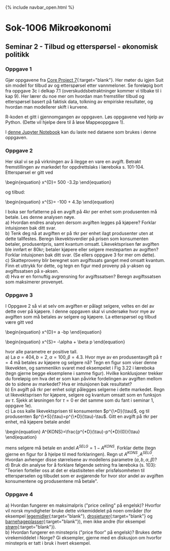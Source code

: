 {% include navbar_open.html %}
# Sok-1006 Mikroøkonomi   

## Seminar 2 - Tilbud og etterspørsel - økonomisk politikk   

   

### Oppgave 1   

Gjør oppgavene fra [Core Project 7](https://www.core-econ.org/doing-economics/book/text/07-01.html#introduction){:target="blank"}. Her møter du igjen Suit sin modell for tilbud av og etterspørsel etter vannmeloner. Se foreløpig bort fra oppgave 3c i delkap 7.1 (overskuddsbetraktninger kommer vi tilbake til i kap 9). Her lærer du noe mer om hvordan man fremstiller tilbud og etterspørsel basert på faktisk data, tolkning av empiriske resultater, og hvordan man modellerer skift i kurvene.       

R-koden et gitt i gjennomgangen av oppgaven. Løs oppgavene ved hjelp av Python. (Dette vil hjelpe dere til å løse Mappeoppgave 1).  

I  <a href="https://github.com/uit-sok-1006-v22/uit-sok-1006-v22.github.io/blob/main/seminarer/Sem_2_oppgave_1_studenter.ipynb" target="_self"> denne Jupyter Notebook</a> kan du laste ned dataene som brukes i denne oppgaven.    

### Oppgave 2   

Her skal vi se på virkningen av å ilegge en vare en avgift. Betrakt fremstillingen av markedet for oppdrettslaks i læreboka s. 101-104. Etterspørsel er gitt ved


\begin{equation}
   x^{D}= 500 -3.2p
\end{equation}

og tilbud:


\begin{equation}
   x^{S}= -100 + 4.3p
\end{equation}

I boka ser forfatterne på en avgift på 4kr per enhet som produsenten må betale. Les denne analysen nøye.  
a) Hvordan endres analysen dersom avgiften legges på kjøpere? Forklar intuisjonen bak ditt svar.   
b) Tenk deg nå at avgiften er på $\tau$kr per enhet ilagt produsenter uten at dette tallfestes. Beregn likevektsverdier på prisen som konsumenten betaler, produsentpris, samt kvantum omsatt. Likevektsprisen før avgiften ble innført er 80kr; betaler kjøpere eller selgere mesteparten av avgiften? Forklar intuisjonen bak ditt svar. (Se ellers oppgave 3 for mer om dette).    
c) Skatteproveny blir beregnet som avgiftssats ganget med omsatt kvantum. Finn et uttrykk for dette, og tegn en figur med proveny på y-aksen og avgiftssatsen på x-aksen.   
d) Hva er en fornuftig avgrensning for avgiftssatsen? Beregn avgiftssatsen som maksimerer provenyet.


### Oppgave 3   

I Oppgave 2 så vi at selv om avgiften er pålagt selgere, veltes en del av dette over på kjøpere. I denne oppgaven skal vi undersøke hvor mye av avgiften som må betales av selgere og kjøpere. La etterspørsel og tilbud være gitt ved


\begin{equation}
   x^{D}= a -bp
\end{equation}



\begin{equation}
   x^{S}= -\alpha + \beta p
\end{equation}

hvor alle parametre er positive tall.   
a) La $a=404, b=2, \alpha=100, \beta=4.3$. Hvor mye av en produsentavgift på $\tau=4$ må betales av kjøpere og selgere nå? Tegn en figur som viser denne likevekten, og sammenlikn svaret med eksempelet i Fig 3.22 i læreboka (tegn gjerne begge eksemplene i samme figur). Hvilke konklusjoner trekker du foreløpig om hva det er som kan påvirke fordelingen av avgiften mellom de to sidene av markedet? Hva er intuisjonen bak resultatet?    
b) En avgift på $\tau$kr per enhet solgt pålegges selgerne i dette markedet. Regn ut likevektsprisen for kjøpere, selgere og kvantum omsatt som en funksjon av $\tau$. Sjekk at løsningen for $\tau =0$ er det samme som du fant i seminar 1, oppgave 1e).   
c) La oss kalle likevektsprisen til konsumenten $p^{\*D}(\tau)$, og til produsenten $p^{\*S}(\tau)=p^{\*D}(\tau)-\tau$. Gitt en avgift på $\tau$kr per enhet, må kjøpere betale andel

\begin{equation}
   A^{KONS}=\frac{p^{\*D}(\tau)-p^{\*D}(0)}{\tau}
\end{equation}

mens selgere må betale en andel $A^{SELG}=1-A^{KONS}$. Forklar dette (tegn gjerne en figur for å hjelpe til med forklaringen). Regn ut $A^{KONS}, A^{SELG}$. Hvordan avhenger disse størrelsene av modellens parametre ($a,b,\alpha,\beta$)?   
d) Bruk din analyse for å forklare følgende setning fra læreboka (s. 103): "Teorien forteller oss at det er elastisiteten eller prisfølsomheten til etterspørselen og tilbudet som er avgjørende for hvor stor andel av avgiften konsumentene og produsentene må betale".



### Oppgave 4   

a) Hvordan fungerer en maksimalpris ("price ceiling" på engelsk)? Hvorfor vil norsk myndigheter bruke dette virkemiddelet på noen områder (for eksempel [legemidler](https://www.regjeringen.no/no/tema/helse-og-omsorg/legemidler/innsikt/prisregulering/id226506/){:target="blank"}, [drosjeturer](https://konkurransetilsynet.no/tema/drosje/prisregulering-og-maksimalpriser/){:target="blank"} og [barnehageplasser](https://www.regjeringen.no/no/aktuelt/200-000-smabarnsfamiliar-far-billigare-barnehage/id2884980/){:target="blank"}), men ikke andre (for eksempel [strøm](https://www.stortinget.no/no/Saker-og-publikasjoner/Sporsmal/Skriftlige-sporsmal-og-svar/Skriftlig-sporsmal/?qid=87148&utm_medium=rss&utm_source=www.stortinget.no&utm_campaign=Olje-%20og%20energiministeren%20(besvarte%20skriftlige%20sp%C3%B8rsm%C3%A5l)){:target="blank"}).   
b) Hvordan fungerer en minstepris ("price floor" på engelsk)? Brukes dette virekemiddelet i Norge? Gi eksempler, gjerne med en diskusjon om hvorfor minstepris er tatt i bruk i hvert eksempel.   









